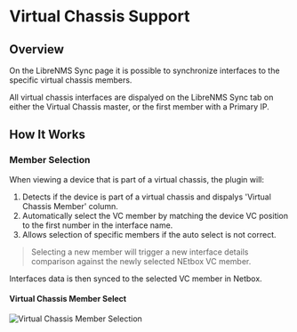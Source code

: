 # Virtual Chassis Support

## Overview

On the LibreNMS Sync page it is possible to synchronize interfaces to the specific virtual chassis members.

All virtual chassis interfaces are dispalyed on the LibreNMS Sync tab on either the Virtual Chassis master, or the first member with a Primary IP.

## How It Works

### Member Selection

When viewing a device that is part of a virtual chassis, the plugin will:

1. Detects if the device is part of a virtual chassis and dispalys 'Virtual Chassis Member' column.
2. Automatically select the VC member by matching the device VC position to the first number in the interface name.
3. Allows selection of specific members if the auto select is not correct.

> Selecting a new member will trigger a new interface details comparison against the newly selected NEtbox VC member.

Interfaces data is then synced to the selected VC member in Netbox.

#### Virtual Chassis Member Select

![Virtual Chassis Member Selection](../img/Netbox-librenms-plugin-virtualchassis.gif)
